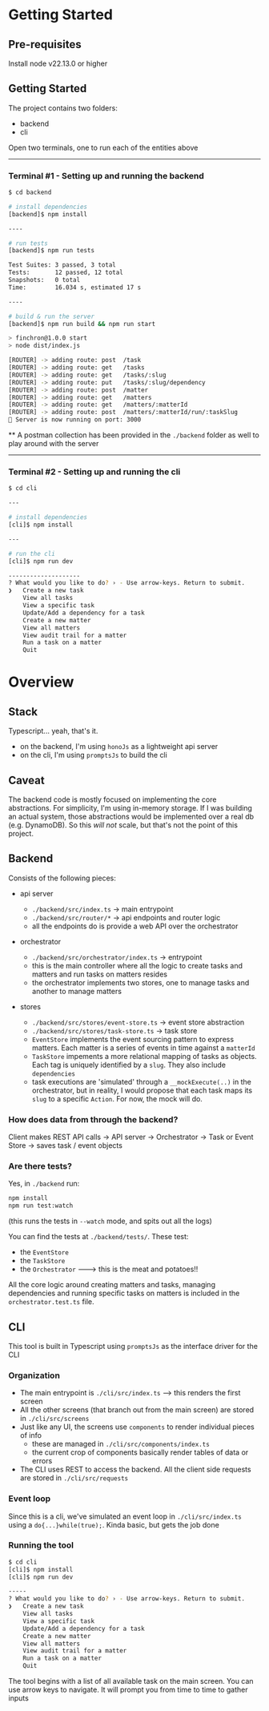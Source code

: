 # Getting Started

## Pre-requisites
Install node v22.13.0 or higher

## Getting Started
The project contains two folders:
- backend
- cli

Open two terminals, one to run each of the entities above

---

### Terminal #1 - Setting up and running the backend
```sh
$ cd backend

# install dependencies
[backend]$ npm install

----

# run tests
[backend]$ npm run tests

Test Suites: 3 passed, 3 total
Tests:       12 passed, 12 total
Snapshots:   0 total
Time:        16.034 s, estimated 17 s

----

# build & run the server 
[backend]$ npm run build && npm run start

> finchron@1.0.0 start
> node dist/index.js

[ROUTER] -> adding route: post  /task
[ROUTER] -> adding route: get   /tasks
[ROUTER] -> adding route: get   /tasks/:slug
[ROUTER] -> adding route: put   /tasks/:slug/dependency
[ROUTER] -> adding route: post  /matter
[ROUTER] -> adding route: get   /matters
[ROUTER] -> adding route: get   /matters/:matterId
[ROUTER] -> adding route: post  /matters/:matterId/run/:taskSlug
🏁 Server is now running on port: 3000
```

** A postman collection has been provided in the `./backend` folder as well to play around with the server

---

### Terminal #2 - Setting up and running the cli

```sh
$ cd cli

---

# install dependencies
[cli]$ npm install

---

# run the cli
[cli]$ npm run dev

--------------------
? What would you like to do? › - Use arrow-keys. Return to submit.
❯   Create a new task
    View all tasks
    View a specific task
    Update/Add a dependency for a task
    Create a new matter
    View all matters
    View audit trail for a matter
    Run a task on a matter
    Quit
```

# Overview

## Stack
Typescript... yeah, that's it.
- on the backend, I'm using `honoJs` as a lightweight api server
- on the cli, I'm using `promptsJs` to build the cli

## Caveat
The backend code is mostly focused on implementing the core abstractions. For simplicity, I'm using in-memory storage. If I was building an actual system, those abstractions would be implemented over a real db (e.g. DynamoDB). So this _will not_ scale, but that's not the point of this project.

## Backend

Consists of the following pieces:
- api server
    - `./backend/src/index.ts` -> main entrypoint
    - `./backend/src/router/*` -> api endpoints and router logic
    - all the endpoints do is provide a web API over the orchestrator

- orchestrator
    - `./backend/src/orchestrator/index.ts` -> entrypoint 
    - this is the main controller where all the logic to create tasks and matters and run tasks on matters resides
    - the orchestrator implements two stores, one to manage tasks and another to manage matters

- stores
    - `./backend/src/stores/event-store.ts` -> event store abstraction
    - `./backend/src/stores/task-store.ts` -> task store
    - `EventStore` implements the event sourcing pattern to express matters. Each matter is a series of events in time against a `matterId`
    - `TaskStore` impements a more relational mapping of tasks as objects. Each tag is uniquely identified by a `slug`. They also include `dependencies` 
    - task executions are 'simulated' through a `__mockExecute(..)` in the orchestrator, but in reality, I would propose that each task maps its `slug` to a specific `Action`. For now, the mock will do.

### How does data from through the backend?

Client makes REST API calls -> API server -> Orchestrator -> Task or Event Store -> saves task / event objects

### Are there tests?

Yes, in `./backend` run:
```sh
npm install
npm run test:watch
```

(this runs the tests in `--watch` mode, and spits out all the logs)

You can find the tests at `./backend/tests/`. These test:
- the `EventStore`
- the `TaskStore`
- the `Orchestrator` ---> this is the meat and potatoes!!

All the core logic around creating matters and tasks, managing dependencies and running specific tasks on matters is included in the `orchestrator.test.ts` file.

## CLI

This tool is built in Typescript using `promptsJs` as the interface driver for the CLI

### Organization
- The main entrypoint is `./cli/src/index.ts` --> this renders the first screen
- All the other screens (that branch out from the main screen) are stored in `./cli/src/screens`
- Just like any UI, the screens use `components` to render individual pieces of info
    - these are managed in `./cli/src/components/index.ts`
    - the current crop of components basically render tables of data or errors
- The CLI uses REST to access the backend. All the client side requests are stored in `./cli/src/requests`

### Event loop
Since this is a cli, we've simulated an event loop in `./cli/src/index.ts` using a `do{...}while(true);`. Kinda basic, but gets the job done

### Running the tool
```sh
$ cd cli
[cli]$ npm install
[cli]$ npm run dev

-----
? What would you like to do? › - Use arrow-keys. Return to submit.
❯   Create a new task
    View all tasks
    View a specific task
    Update/Add a dependency for a task
    Create a new matter
    View all matters
    View audit trail for a matter
    Run a task on a matter
    Quit
```

The tool begins with a list of all available task on the main screen. You can use arrow keys to navigate. It will prompt you from time to time to gather inputs

